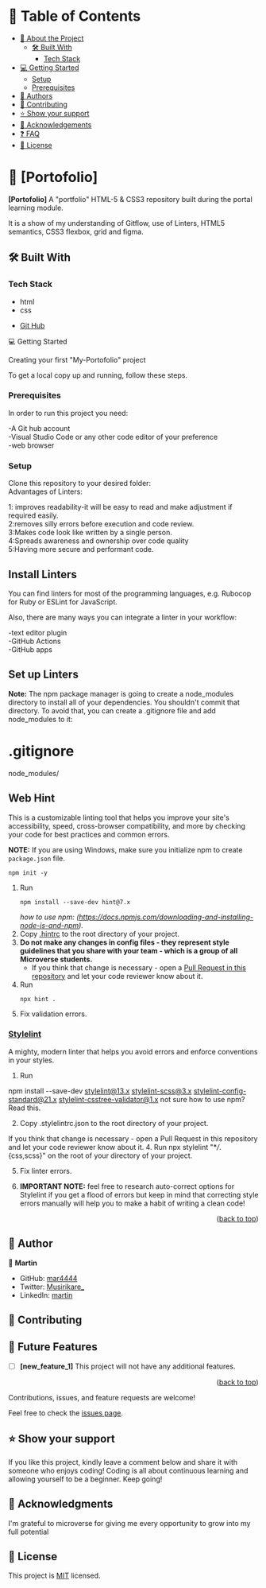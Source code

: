 <a name="readme-top"></a>

# 📗 Table of Contents

- [📖 About the Project](#about-project)
  - [🛠 Built With](#built-with)
    - [Tech Stack](#tech-stack)
- [💻 Getting Started](#getting-started)
  - [Setup](#setup)
  - [Prerequisites](#prerequisites)
- [👥 Authors](#authors)
- [🤝 Contributing](#contributing)
- [⭐️ Show your support](#support)
- [🙏 Acknowledgements](#acknowledgements)
- [❓ FAQ](#faq)
- [📝 License](#license)

# 📖 [Portofolio] <a name="Portofolio"></a>

**[Portofolio]** A "portfolio" HTML-5 & CSS3 repository built during the portal learning module.

It is a show of my understanding of Gitflow, use of Linters, HTML5 semantics, CSS3 flexbox, grid and figma.

## 🛠 Built With <a name="built-with"></a>

### Tech Stack <a name="tech-stack"></a>

  <ul>
    <li>html</li>
    <li>css</li>
  </ul>
  
  <ul>
    <li><a href="github.com">Git Hub</a></li>
  </ul>
</details

## 💻 Getting Started <a name="getting-started"></a>

Creating your first "My-Portofolio" project

To get a local copy up and running, follow these steps.

### Prerequisites

In order to run this project you need:

-A Git hub account
<br>
-Visual Studio Code or any other code editor of your preference
<br>
-web browser

### Setup

Clone this repository to your desired folder:<br>
Advantages of Linters:<br>

1: improves readability-it will be easy to read and make adjustment if required easily.<br>
2:removes silly errors before execution and code review.<br>
3:Makes code look like written by a single person.<br>
4:Spreads awareness and ownership over code quality<br>
5:Having more secure and performant code.<br>

## Install Linters

You can find linters for most of the programming languages, e.g. Rubocop for Ruby or ESLint for JavaScript.

Also, there are many ways you can integrate a linter in your workflow:

-text editor plugin<br>
-GitHub Actions<br>
-GitHub apps<br>

## Set up Linters

**Note:** The npm package manager is going to create a node_modules directory to install all of your dependencies. You shouldn't commit that directory. To avoid that, you can create a .gitignore file and add node_modules to it:

# .gitignore

node_modules/

## Web Hint

This is a customizable linting tool that helps you improve your site's accessibility, speed, cross-browser compatibility, and more by checking your code for best practices and common errors.

**NOTE:** If you are using Windows, make sure you initialize npm to create `package.json` file.

```
npm init -y
```

1. Run
   ```
   npm install --save-dev hint@7.x
   ```
   _how to use npm: (https://docs.npmjs.com/downloading-and-installing-node-js-and-npm)._
2. Copy [.hintrc](.hintrc) to the root directory of your project.
3. **Do not make any changes in config files - they represent style guidelines that you share with your team - which is a group of all Microverse students.**
   - If you think that change is necessary - open a [Pull Request in this repository](../README.md#contributing) and let your code reviewer know about it.
4. Run
   ```
   npx hint .
   ```
5. Fix validation errors.

### [Stylelint](https://stylelint.io/)

A mighty, modern linter that helps you avoid errors and enforce conventions in your styles.

1. Run

npm install --save-dev stylelint@13.x stylelint-scss@3.x stylelint-config-standard@21.x stylelint-csstree-validator@1.x
not sure how to use npm? Read this.

2. Copy .stylelintrc.json to the root directory of your project.

If you think that change is necessary - open a Pull Request in this repository and let your code reviewer know about it. 4. Run npx stylelint "\*_/_.{css,scss}" on the root of your directory of your project.

5. Fix linter errors.

6. **IMPORTANT NOTE:** feel free to research auto-correct options for Stylelint if you get a flood of errors but keep in mind that correcting style errors manually will help you to make a habit of writing a clean code!

<p align="right">(<a href="#readme-top">back to top</a>)</p>

## 👥 Author <a name="authors"></a>

👤 **Martin**

- GitHub: [mar4444](https://github.com/mar4444)
- Twitter: [Musirikare_](https://twitter.com/Musirikare_)
- LinkedIn: [martin](https://www.linkedin.com/in/imanirumva-martin-b70309266/)
## 🤝 Contributing <a name="contributing"></a>

## 🔭 Future Features <a name="future-features"></a>

- [ ] **[new_feature_1]**
      This project will not have any additional features.

<p align="right">(<a href="#readme-top">back to top</a>)</p>

Contributions, issues, and feature requests are welcome!

Feel free to check the [issues page](../../issues/).

## ⭐️ Show your support <a name="support"></a>

If you like this project, kindly leave a comment below and share it with someone who enjoys coding! Coding is all about continuous learning and allowing yourself to be a beginner. Keep going!

## 🙏 Acknowledgments <a name="Microverse Inc."></a>

I'm grateful to microverse for giving me every opportunity to grow into my full potential


## 📝 License <a name="license"></a>

This project is [MIT](./LICENSE) licensed.


